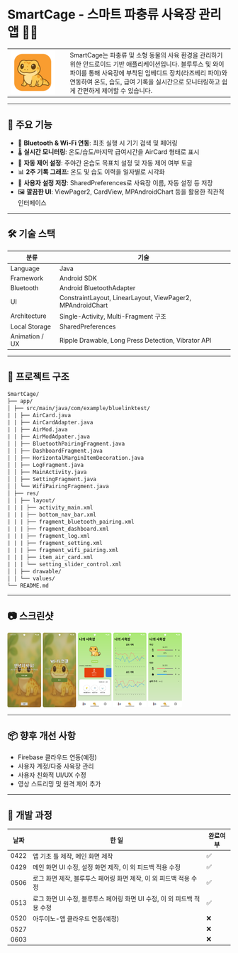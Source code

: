 # SmartCage - 스마트 파충류 사육장 관리 앱 🦎📱

<table>
  <tr>
    <td width="120px"><img src="./appicon.png" width="100"></td>
    <td>
      SmartCage는 파충류 및 소형 동물의 사육 환경을 관리하기 위한 안드로이드 기반 애플리케이션입니다.
      블루투스 및 와이파이를 통해 사육장에 부착된 임베디드 장치(라즈베리 파이)와 연동하여 온도, 습도, 급여 기록을 실시간으로 모니터링하고 쉽게 간편하게 제어할 수 있습니다.
    </td>
  </tr>
</table>

---

## 🎯 주요 기능

- 📡 **Bluetooth & Wi-Fi 연동**: 최초 실행 시 기기 검색 및 페어링
- 🌡 **실시간 모니터링**: 온도/습도/마지막 급여시간을 AirCard 형태로 표시
- 🔧 **자동 제어 설정**: 주야간 온습도 목표치 설정 및 자동 제어 여부 토글
- 📊 **2주 기록 그래프**: 온도 및 습도 이력을 일자별로 시각화
- 🚀 **사용자 설정 저장**: SharedPreferences로 사육장 이름, 자동 설정 등 저장
- 🖼 **깔끔한 UI**: ViewPager2, CardView, MPAndroidChart 등을 활용한 직관적 인터페이스

---

## 🛠 기술 스택

| 분류 | 기술 |
|------|------|
| Language | Java |
| Framework | Android SDK |
| Bluetooth | Android BluetoothAdapter |
| UI | ConstraintLayout, LinearLayout, ViewPager2, MPAndroidChart |
| Architecture | Single-Activity, Multi-Fragment 구조 |
| Local Storage | SharedPreferences |
| Animation / UX | Ripple Drawable, Long Press Detection, Vibrator API |

---

## 📁 프로젝트 구조
```
SmartCage/
├── app/
│ ├── src/main/java/com/example/bluelinktest/
| | ├── AirCard.java
| | ├── AirCardAdapter.java
| | ├── AirMod.java
| | ├── AirModAdpater.java
│ │ ├── BluetoothPairingFragment.java
│ │ ├── DashboardFragment.java
│ │ ├── HorizontalMarginItemDecoration.java
│ │ ├── LogFragment.java
│ │ ├── MainActivity.java
│ │ ├── SettingFragment.java
│ │ └── WifiPairingFragment.java
│ ├── res/
│ │ ├── layout/
| | | ├── activity_main.xml
| | | ├── bottom_nav_bar.xml
| | | ├── fragment_bluetooth_pairing.xml
| | | ├── fragment_dashboard.xml
| | | ├── fragment_log.xml
| | | ├── fragment_setting.xml
| | | ├── fragment_wifi_pairing.xml
| | | ├── item_air_card.xml
| | | └── setting_slider_control.xml
│ │ ├── drawable/
│ │ └── values/
└── README.md
```
---

## 📷 스크린샷

<p>
  <img src="./introduce1.png" alt="image1" width="15%">
  <img src="./introduce3.png" alt="image3" width="15%">
  <img src="./introduce2.png" alt="image2" width="15%">
  <img src="./introduce4.png" alt="image4" width="15%">
  <img src="./introduce5.png" alt="image5" width="15%">
</p>


---

## 📦 향후 개선 사항

- Firebase 클라우드 연동(예정)
- 사용자 계정/다중 사육장 관리
- 사용자 친화적 UI/UX 수정
- 영상 스트리밍 및 원격 제어 추가

---

## 📒 개발 과정

| 날짜 | 한 일 | 완료여부 |
| --- | --- | --- |
| 0422| 앱 기초 틀 제작, 메인 화면 제작 | ✅ |  
| 0429| 메인 화면 UI 수정, 설정 화면 제작, 이 외 피드백 적용 수정 | ✅ |
| 0506| 로그 화면 제작, 블루투스 페어링 화면 제작, 이 외 피드백 적용 수정 | ✅ |
| 0513| 로그 화면 UI 수정, 블루투스 페어링 화면 UI 수정, 이 외 피드백 적용 수정 | ✅ |
| 0520 | 아두이노-앱 클라우드 연동(예정) | ❌ |
| 0527 |  | ❌ |
| 0603 |  | ❌ |
